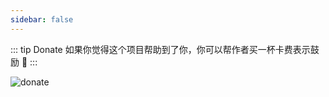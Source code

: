 ```yaml
---
sidebar: false
---
```


::: tip Donate
如果你觉得这个项目帮助到了你，你可以帮作者买一杯卡费表示鼓励 :tropical_drink:
:::

![donate](https://raw.githubusercontent.com/frank-lam/fullstack-tutorial/master/assets/tipping.jpg)

